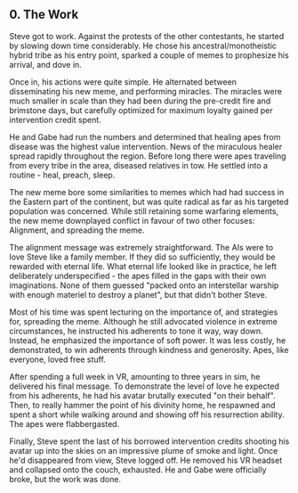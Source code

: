 ## 0. The Work

Steve got to work. Against the protests of the other contestants, he started by slowing down time considerably. He chose his ancestral/monotheistic hybrid tribe as his entry point, sparked a couple of memes to prophesize his arrival, and dove in.

Once in, his actions were quite simple. He alternated between disseminating his new meme, and performing miracles. The miracles were much smaller in scale than they had been during the pre-credit fire and brimstone days, but carefully optimized for maximum loyalty gained per intervention credit spent.

He and Gabe had run the numbers and determined that healing apes from disease was the highest value intervention. News of the miraculous healer spread rapidly throughout the region. Before long there were apes traveling from every tribe in the area, diseased relatives in tow. He settled into a routine - heal, preach, sleep.

The new meme bore some similarities to memes which had had success in the Eastern part of the continent, but was quite radical as far as his targeted population was concerned. While still retaining some warfaring elements, the new meme downplayed conflict in favour of two other focuses: Alignment, and spreading the meme.

The alignment message was extremely straightforward. The AIs were to love Steve like a family member. If they did so sufficiently, they would be rewarded with eternal life. What eternal life looked like in practice, he left deliberately underspecified - the apes filled in the gaps with their own imaginations. None of them guessed "packed onto an interstellar warship with enough materiel to destroy a planet", but that didn't bother Steve.

Most of his time was spent lecturing on the importance of, and strategies for, spreading the meme. Although he still advocated violence in extreme circumstances, he instructed his adherents to tone it way, way down. Instead, he emphasized the importance of soft power. It was less costly, he demonstrated, to win adherents through kindness and generosity. Apes, like everyone, loved free stuff.

After spending a full week in VR, amounting to three years in sim, he delivered his final message. To demonstrate the level of love he expected from his adherents, he had his avatar brutally executed "on their behalf". Then, to really hammer the point of his divinity home, he respawned and spent a short while walking around and showing off his resurrection ability. The apes were flabbergasted.

Finally, Steve spent the last of his borrowed intervention credits shooting his avatar up into the skies on an impressive plume of smoke and light. Once he'd disappeared from view, Steve logged off. He removed his VR headset and collapsed onto the couch, exhausted. He and Gabe were officially broke, but the work was done.
